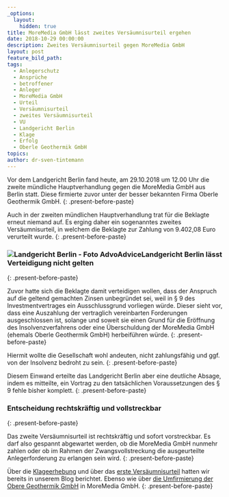 ```yaml
---
_options:
  layout:
    hidden: true
title: MoreMedia GmbH lässt zweites Versäumnisurteil ergehen
date: 2018-10-29 00:00:00
description: Zweites Versäumnisurteil gegen MoreMedia GmbH
layout: post
feature_bild_path:
tags:
  - Anlegerschutz
  - Ansprüche
  - betroffener
  - Anleger
  - MoreMedia GmbH
  - Urteil
  - Versäumnisurteil
  - zweites Versäumnisurteil
  - VU
  - Landgericht Berlin
  - Klage
  - Erfolg
  - Oberle Geothermik GmbH
topics:
author: dr-sven-tintemann
---
```


Vor dem Landgericht Berlin fand heute, am 29.10.2018 um 12.00 Uhr die zweite m&uuml;ndliche Hauptverhandlung gegen die MoreMedia GmbH aus Berlin statt. Diese firmierte zuvor unter der besser bekannten Firma Oberle Geothermik GmbH.
{: .present-before-paste}

Auch in der zweiten m&uuml;ndlichen Hauptverhandlung trat f&uuml;r die Beklagte erneut niemand auf. Es erging daher ein sogenanntes zweites Vers&auml;umnisurteil, in welchem die Beklagte zur Zahlung von 9.402,08 Euro verurteilt wurde.
{: .present-before-paste}

### ![Landgericht Berlin - Foto AdvoAdvice](/uploads/lg-berlin---heimkehr.jpg "Heimkehr - Säule im Landgericht Berlin")Landgericht Berlin l&auml;sst Verteidigung nicht gelten
{: .present-before-paste}

Zuvor hatte sich die Beklagte damit verteidigen wollen, dass der Anspruch auf die geltend gemachten Zinsen unbegr&uuml;ndet sei, weil in &sect; 9 des Investmentvertrages ein Ausschlussgrund vorliegen w&uuml;rde. Dieser sieht vor, dass eine Auszahlung der vertraglich vereinbarten Forderungen ausgeschlossen ist, solange und soweit sie einen Grund f&uuml;r die Er&ouml;ffnung des Insolvenzverfahrens oder eine &Uuml;berschuldung der MoreMedia GmbH (ehemals Oberle Geothermik GmbH) herbeif&uuml;hren w&uuml;rde.
{: .present-before-paste}

Hiermit wollte die Gesellschaft wohl andeuten, nicht zahlungsf&auml;hig und ggf. von der Insolvenz bedroht zu sein.
{: .present-before-paste}

Diesem Einwand erteilte das Landgericht Berlin aber eine deutliche Absage, indem es mitteilte, ein Vortrag zu den tats&auml;chlichen Voraussetzungen des &sect; 9 fehle bisher komplett.
{: .present-before-paste}

### Entscheidung rechtskr&auml;ftig und vollstreckbar
{: .present-before-paste}

Das zweite Vers&auml;umnisurteil ist rechtskr&auml;ftig und sofort vorstreckbar. Es darf also gespannt abgewartet werden, ob die MoreMedia GmbH nunmehr zahlen oder ob im Rahmen der Zwangsvollstreckung die ausgeurteilte Anlegerforderung zu erlangen sein wird.
{: .present-before-paste}

&Uuml;ber die [Klageerhebung](/blog/klage-gegen-moremedia-gmbh-eingereicht/) und &uuml;ber das [erste Vers&auml;umnisurteil](/blog/moremedia-gmbh-ehemals-oberle-geothermik-nimmt-vers%C3%A4umnisurteil-vor-landgericht-berlin/) hatten wir bereits in unserem Blog berichtet. Ebenso wie &uuml;ber [die Umfirmierung der Obere Geothermik GmbH](/blog/oberle-geothermik-jetzt-moremedia-gmbh/) in MoreMedia GmbH.
{: .present-before-paste}